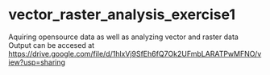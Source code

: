 # vector_raster_analysis_exercise1
Aquiring opensource data as well as analyzing vector and raster data
Output can be accesed at https://drive.google.com/file/d/1hlxVj9SfEh6fQ7Ok2UFmbLARATPwMFNO/view?usp=sharing
